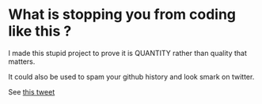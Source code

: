 # What is stopping you from coding like this ? 

I made this stupid project to prove it is QUANTITY rather than quality that matters.

It could also be used to spam your github history and look smark on twitter. 

See [this tweet](https://twitter.com/haysstanford/status/1306209477226569729) 